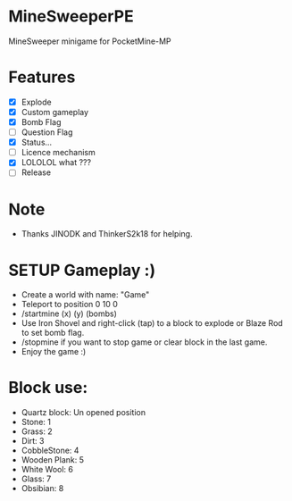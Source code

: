 # MineSweeperPE
MineSweeper minigame for PocketMine-MP
# Features
- [X] Explode
- [X] Custom gameplay
- [X] Bomb Flag
- [ ] Question Flag
- [X] Status...
- [ ] Licence mechanism
- [X] LOLOLOL what ???
- [ ] Release
# Note
* Thanks JINODK and ThinkerS2k18 for helping.
# SETUP Gameplay :)
* Create a world with name: "Game"
* Teleport to position 0 10 0
* /startmine (x) (y) (bombs)
* Use Iron Shovel and right-click (tap) to a block to explode or Blaze Rod to set bomb flag.
* /stopmine if you want to stop game or clear block in the last game.
* Enjoy the game :)
  
# Block use:
* Quartz block: Un opened position
* Stone: 1
* Grass: 2
* Dirt: 3
* CobbleStone: 4
* Wooden Plank: 5
* White Wool: 6
* Glass: 7
* Obsibian: 8

